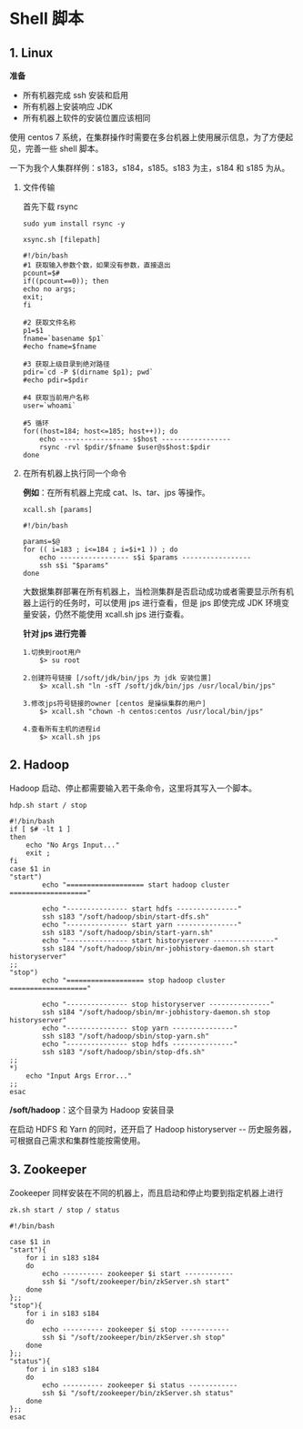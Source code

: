 # Shell 脚本

## 1. Linux

**准备**

* 所有机器完成 ssh 安装和启用
* 所有机器上安装响应 JDK
* 所有机器上软件的安装位置应该相同

使用 centos 7 系统，在集群操作时需要在多台机器上使用展示信息，为了方便起见，完善一些 shell 脚本。

一下为我个人集群样例：s183，s184，s185。s183 为主，s184 和 s185 为从。

1. 文件传输

    首先下载 rsync

    ```shell
    sudo yum install rsync -y
    ```

    ```shell
    xsync.sh [filepath]
    
    #!/bin/bash
    #1 获取输入参数个数，如果没有参数，直接退出
    pcount=$#
    if((pcount==0)); then
    echo no args;
    exit;
    fi
    
    #2 获取文件名称
    p1=$1
    fname=`basename $p1`
    #echo fname=$fname
    
    #3 获取上级目录到绝对路径
    pdir=`cd -P $(dirname $p1); pwd`
    #echo pdir=$pdir
    
    #4 获取当前用户名称
    user=`whoami`
    
    #5 循环
    for((host=184; host<=185; host++)); do
    	echo ----------------- s$host -----------------
    	rsync -rvl $pdir/$fname $user@s$host:$pdir
    done
    ```

2. 在所有机器上执行同一个命令

    **例如**：在所有机器上完成 cat、ls、tar、jps 等操作。

    ```shell
    xcall.sh [params]
    
    #!/bin/bash
    
    params=$@
    for (( i=183 ; i<=184 ; i=$i+1 )) ; do
        echo ----------------- s$i $params -----------------
        ssh s$i "$params"
    done
    ```

    大数据集群部署在所有机器上，当检测集群是否启动成功或者需要显示所有机器上运行的任务时，可以使用 jps 进行查看，但是 jps 即使完成 JDK 环境变量安装，仍然不能使用 xcall.sh jps 进行查看。

    **针对 jps 进行完善**

    ```shell
    1.切换到root用户
    	$> su root
    
    2.创建符号链接 [/soft/jdk/bin/jps 为 jdk 安装位置]
    	$> xcall.sh "ln -sfT /soft/jdk/bin/jps /usr/local/bin/jps"
    	
    3.修改jps符号链接的owner [centos 是操纵集群的用户]
    	$> xcall.sh "chown -h centos:centos /usr/local/bin/jps"
    	
    4.查看所有主机的进程id
    	$> xcall.sh jps
    ```

## 2. Hadoop

Hadoop 启动、停止都需要输入若干条命令，这里将其写入一个脚本。

```shell
hdp.sh start / stop

#!/bin/bash
if [ $# -lt 1 ]
then
    echo "No Args Input..."
    exit ;
fi
case $1 in
"start")
        echo "=================== start hadoop cluster ==================="

        echo "--------------- start hdfs ---------------"
        ssh s183 "/soft/hadoop/sbin/start-dfs.sh"
        echo "--------------- start yarn ---------------"
        ssh s183 "/soft/hadoop/sbin/start-yarn.sh"
        echo "--------------- start historyserver ---------------"
        ssh s184 "/soft/hadoop/sbin/mr-jobhistory-daemon.sh start historyserver"
;;
"stop")
        echo "=================== stop hadoop cluster ==================="

        echo "--------------- stop historyserver ---------------"
        ssh s184 "/soft/hadoop/sbin/mr-jobhistory-daemon.sh stop historyserver"
        echo "--------------- stop yarn ---------------"
        ssh s183 "/soft/hadoop/sbin/stop-yarn.sh"
        echo "--------------- stop hdfs ---------------"
        ssh s183 "/soft/hadoop/sbin/stop-dfs.sh"
;;
*)
    echo "Input Args Error..."
;;
esac
```

**/soft/hadoop**：这个目录为 Hadoop 安装目录

在启动 HDFS 和 Yarn 的同时，还开启了 Hadoop historyserver -- 历史服务器，可根据自己需求和集群性能按需使用。

## 3. Zookeeper

Zookeeper 同样安装在不同的机器上，而且启动和停止均要到指定机器上进行

```shell
zk.sh start / stop / status

#!/bin/bash

case $1 in
"start"){
	for i in s183 s184
	do
        echo ---------- zookeeper $i start ------------
		ssh $i "/soft/zookeeper/bin/zkServer.sh start"
	done
};;
"stop"){
	for i in s183 s184
	do
        echo ---------- zookeeper $i stop ------------    
		ssh $i "/soft/zookeeper/bin/zkServer.sh stop"
	done
};;
"status"){
	for i in s183 s184
	do
        echo ---------- zookeeper $i status ------------    
		ssh $i "/soft/zookeeper/bin/zkServer.sh status"
	done
};;
esac
```

